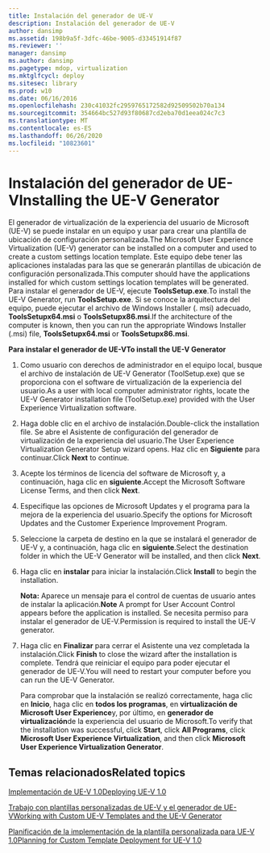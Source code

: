 ```yaml
---
title: Instalación del generador de UE-V
description: Instalación del generador de UE-V
author: dansimp
ms.assetid: 198b9a5f-3dfc-46be-9005-d33451914f87
ms.reviewer: ''
manager: dansimp
ms.author: dansimp
ms.pagetype: mdop, virtualization
ms.mktglfcycl: deploy
ms.sitesec: library
ms.prod: w10
ms.date: 06/16/2016
ms.openlocfilehash: 230c41032fc2959765172582d92509502b70a134
ms.sourcegitcommit: 354664bc527d93f80687cd2eba70d1eea024c7c3
ms.translationtype: MT
ms.contentlocale: es-ES
ms.lasthandoff: 06/26/2020
ms.locfileid: "10823601"
---
```

# <span data-ttu-id="be357-103">Instalación del generador de UE-V</span><span class="sxs-lookup"><span data-stu-id="be357-103">Installing the UE-V Generator</span></span>


<span data-ttu-id="be357-104">El generador de virtualización de la experiencia del usuario de Microsoft (UE-V) se puede instalar en un equipo y usar para crear una plantilla de ubicación de configuración personalizada.</span><span class="sxs-lookup"><span data-stu-id="be357-104">The Microsoft User Experience Virtualization (UE-V) generator can be installed on a computer and used to create a custom settings location template.</span></span> <span data-ttu-id="be357-105">Este equipo debe tener las aplicaciones instaladas para las que se generarán plantillas de ubicación de configuración personalizada.</span><span class="sxs-lookup"><span data-stu-id="be357-105">This computer should have the applications installed for which custom settings location templates will be generated.</span></span> <span data-ttu-id="be357-106">Para instalar el generador de UE-V, ejecute **ToolsSetup.exe**.</span><span class="sxs-lookup"><span data-stu-id="be357-106">To install the UE-V Generator, run **ToolsSetup.exe**.</span></span> <span data-ttu-id="be357-107">Si se conoce la arquitectura del equipo, puede ejecutar el archivo de Windows Installer (. msi) adecuado, **ToolsSetupx64.msi** o **ToolsSetupx86.msi**.</span><span class="sxs-lookup"><span data-stu-id="be357-107">If the architecture of the computer is known, then you can run the appropriate Windows Installer (.msi) file, **ToolsSetupx64.msi** or **ToolsSetupx86.msi**.</span></span>

**<span data-ttu-id="be357-108">Para instalar el generador de UE-V</span><span class="sxs-lookup"><span data-stu-id="be357-108">To install the UE-V Generator</span></span>**

1.  <span data-ttu-id="be357-109">Como usuario con derechos de administrador en el equipo local, busque el archivo de instalación de UE-V Generator (ToolSetup.exe) que se proporciona con el software de virtualización de la experiencia del usuario.</span><span class="sxs-lookup"><span data-stu-id="be357-109">As a user with local computer administrator rights, locate the UE-V Generator installation file (ToolSetup.exe) provided with the User Experience Virtualization software.</span></span>

2.  <span data-ttu-id="be357-110">Haga doble clic en el archivo de instalación.</span><span class="sxs-lookup"><span data-stu-id="be357-110">Double-click the installation file.</span></span> <span data-ttu-id="be357-111">Se abre el Asistente de configuración del generador de virtualización de la experiencia del usuario.</span><span class="sxs-lookup"><span data-stu-id="be357-111">The User Experience Virtualization Generator Setup wizard opens.</span></span> <span data-ttu-id="be357-112">Haz clic en **Siguiente** para continuar.</span><span class="sxs-lookup"><span data-stu-id="be357-112">Click **Next** to continue.</span></span>

3.  <span data-ttu-id="be357-113">Acepte los términos de licencia del software de Microsoft y, a continuación, haga clic en **siguiente**.</span><span class="sxs-lookup"><span data-stu-id="be357-113">Accept the Microsoft Software License Terms, and then click **Next**.</span></span>

4.  <span data-ttu-id="be357-114">Especifique las opciones de Microsoft Updates y el programa para la mejora de la experiencia del usuario.</span><span class="sxs-lookup"><span data-stu-id="be357-114">Specify the options for Microsoft Updates and the Customer Experience Improvement Program.</span></span>

5.  <span data-ttu-id="be357-115">Seleccione la carpeta de destino en la que se instalará el generador de UE-V y, a continuación, haga clic en **siguiente**.</span><span class="sxs-lookup"><span data-stu-id="be357-115">Select the destination folder in which the UE-V Generator will be installed, and then click **Next**.</span></span>

6.  <span data-ttu-id="be357-116">Haga clic en **instalar** para iniciar la instalación.</span><span class="sxs-lookup"><span data-stu-id="be357-116">Click **Install** to begin the installation.</span></span>

    <span data-ttu-id="be357-117">**Nota:**  Aparece un mensaje para el control de cuentas de usuario antes de instalar la aplicación.</span><span class="sxs-lookup"><span data-stu-id="be357-117">**Note** A prompt for User Account Control appears before the application is installed.</span></span> <span data-ttu-id="be357-118">Se necesita permiso para instalar el generador de UE-V.</span><span class="sxs-lookup"><span data-stu-id="be357-118">Permission is required to install the UE-V generator.</span></span>

     

7.  <span data-ttu-id="be357-119">Haga clic en **Finalizar** para cerrar el Asistente una vez completada la instalación.</span><span class="sxs-lookup"><span data-stu-id="be357-119">Click **Finish** to close the wizard after the installation is complete.</span></span> <span data-ttu-id="be357-120">Tendrá que reiniciar el equipo para poder ejecutar el generador de UE-V.</span><span class="sxs-lookup"><span data-stu-id="be357-120">You will need to restart your computer before you can run the UE-V Generator.</span></span>

    <span data-ttu-id="be357-121">Para comprobar que la instalación se realizó correctamente, haga clic en **Inicio**, haga clic en **todos los programas**, en **virtualización de Microsoft User Experience**y, por último, en **generador de virtualización**de la experiencia del usuario de Microsoft.</span><span class="sxs-lookup"><span data-stu-id="be357-121">To verify that the installation was successful, click **Start**, click **All Programs**, click **Microsoft User Experience Virtualization**, and then click **Microsoft User Experience Virtualization Generator**.</span></span>

## <span data-ttu-id="be357-122">Temas relacionados</span><span class="sxs-lookup"><span data-stu-id="be357-122">Related topics</span></span>


[<span data-ttu-id="be357-123">Implementación de UE-V 1.0</span><span class="sxs-lookup"><span data-stu-id="be357-123">Deploying UE-V 1.0</span></span>](deploying-ue-v-10.md)

[<span data-ttu-id="be357-124">Trabajo con plantillas personalizadas de UE-V y el generador de UE-V</span><span class="sxs-lookup"><span data-stu-id="be357-124">Working with Custom UE-V Templates and the UE-V Generator</span></span>](working-with-custom-ue-v-templates-and-the-ue-v-generator.md)

[<span data-ttu-id="be357-125">Planificación de la implementación de la plantilla personalizada para UE-V 1.0</span><span class="sxs-lookup"><span data-stu-id="be357-125">Planning for Custom Template Deployment for UE-V 1.0</span></span>](planning-for-custom-template-deployment-for-ue-v-10.md)

 

 





